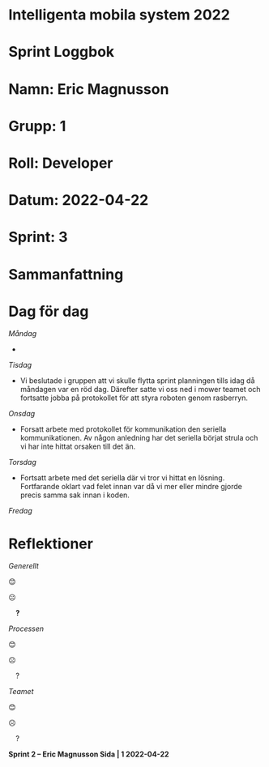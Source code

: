 #
# **Intelligenta mobila system 2022**
#
#
#
# **Sprint Loggbok**
# **Namn:	Eric Magnusson**
# **Grupp:	1**
# **Roll:	Developer**
# **Datum:	2022-04-22**
# **Sprint: 	3**
#
# **Sammanfattning**


# **Dag för dag**
*Måndag*

- 

*Tisdag*

- Vi beslutade i gruppen att vi skulle flytta sprint planningen tills idag då måndagen var en röd dag. Därefter satte vi oss ned i mower teamet och fortsatte jobba på protokollet för att styra roboten genom rasberryn.

*Onsdag*

- Forsatt arbete med protokollet för kommunikation den seriella kommunikationen. Av någon anledning har det seriella börjat strula och vi har inte hittat orsaken till det än.

*Torsdag*

- Fortsatt arbete med det seriella där vi tror vi hittat en lösning. Fortfarande oklart vad felet innan var då vi mer eller mindre gjorde precis samma sak innan i koden.

*Fredag*

# **Reflektioner** 
*Generellt*

😊	

☹	

`  `**?**  	

*Processen*

😊	

☹	

`  `?	

*Teamet*

😊	

☹	

`  `?	

**Sprint 2 – Eric Magnusson	Sida | 1	2022-04-22**
